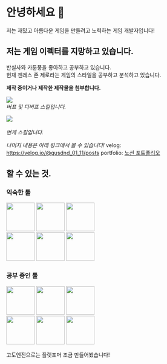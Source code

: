 # 안녕하세요 👋
저는 재밌고 아름다운 게임을 만들려고 노력하는 게임 개발자입니다!

## 저는 게임 이펙터를 지망하고 있습니다.
반실사와 카툰풍을 좋아하고 공부하고 있습니다. <br>
현재 젠레스 존 제로라는 게임의 스타일을 공부하고 분석하고 있습니다. <br>

**제작 중이거나 제작한 제작물을 첨부합니다.**

![](https://user-images.githubusercontent.com/101326408/212687588-47c2454d-1127-4789-a92b-3a3dde350a6e.gif)<br>
_버프 및 디버프 스킬입니다._<br>

![](https://velog.velcdn.com/images/gusdnd_01_11/post/6546dbe7-dd41-4c08-9ba7-9351f1df5c04/image.gif)<br><br>
_번개 스킬입니다._<br>

_나머지 내용은 아래 링크에서 볼 수 있습니다!_
velog: https://velog.io/@gusdnd_01_11/posts
portfolio: [노션 포트폴리오](https://www.notion.so/e0f95ae5f631411ba7993c8814b2bff3?v=414561f4714b42d3aefe8261345399e4&pvs=4)

## 할 수 있는 것.

### 익숙한 툴
<img height="75" width="75" src="https://i.imgur.com/echRLji.png"> <img height="75" width="75" src="https://pbs.twimg.com/media/ELnOI_EWoAIIgHH.jpg:large"> <img height="75" width="75" src="https://upload.wikimedia.org/wikipedia/commons/thumb/0/0c/Blender_logo_no_text.svg/2503px-Blender_logo_no_text.svg.png">
<br>
<img height="75" width="75" src="https://cdn4.iconfinder.com/data/icons/logos-brands-5/24/unity-512.png">
<img height="75" width="75" src="https://static-00.iconduck.com/assets.00/c-sharp-c-icon-1822x2048-wuf3ijab.png">
<img height="75" width="75" src="https://w7.pngwing.com/pngs/46/626/png-transparent-c-logo-the-c-programming-language-computer-icons-computer-programming-source-code-programming-miscellaneous-template-blue.png">
### 공부 중인 툴
<img height="75" width="75" src="https://static-00.iconduck.com/assets.00/unreal-engine-icon-512x512-0mwtjk1x.png"> <img height="75" width="75" src="https://upload.wikimedia.org/wikipedia/commons/thumb/6/6a/Godot_icon.svg/1200px-Godot_icon.svg.png"> <img height="75" width="75" src="https://cdn.iconscout.com/icon/free/png-256/free-javascript-2038874-1720087.png">
<br>
<img height="75" width="75" src="https://cdn-icons-png.flaticon.com/512/919/919827.png"> <img height="75" width="75" src="https://upload.wikimedia.org/wikipedia/commons/thumb/d/d5/CSS3_logo_and_wordmark.svg/1200px-CSS3_logo_and_wordmark.svg.png"> <img height="75" width="75" src="https://upload.wikimedia.org/wikipedia/commons/thumb/2/29/Adobe_After_Effects_CC_icon.png/492px-Adobe_After_Effects_CC_icon.png">
<br>

고도엔진으로는 플랫포머 조금 만들어봤습니다!

